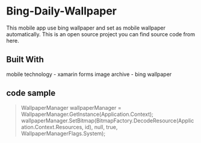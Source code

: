 # Bing-Daily-Wallpaper

This mobile app use bing wallpaper and set as mobile wallpaper automatically.
This is an open source project you can find source code from here.

## Built With
mobile technology - xamarin forms
image archive - bing wallpaper

## code sample
 > WallpaperManager wallpaperManager = WallpaperManager.GetInstance(Application.Context);
 > wallpaperManager.SetBitmap(BitmapFactory.DecodeResource(Application.Context.Resources, id), null, true, WallpaperManagerFlags.System);



